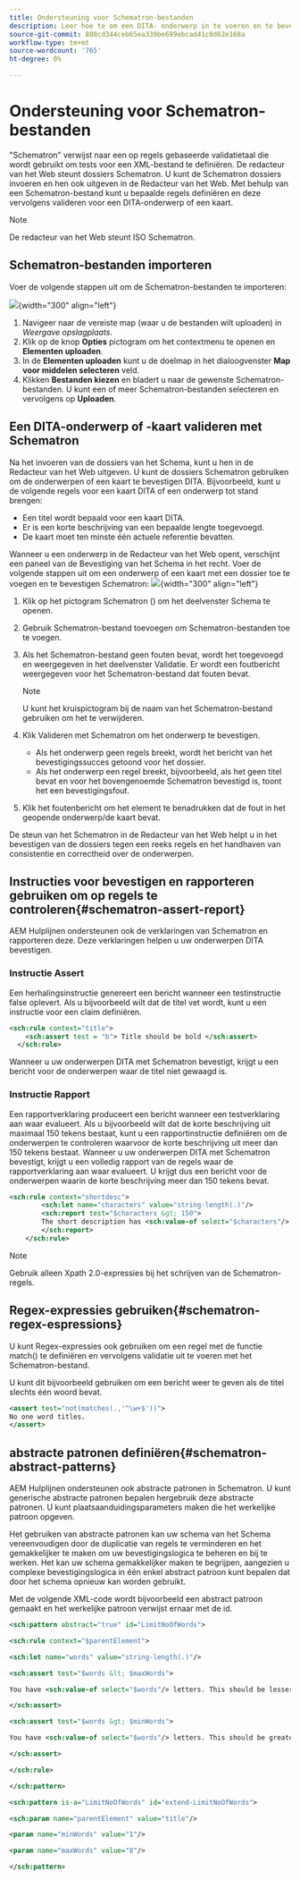 ```yaml
---
title: Ondersteuning voor Schematron-bestanden
description: Leer hoe te om een DITA- onderwerp in te voeren en te bevestigen, de verklaringen van het gebruiksRapporten om regels te controleren, regex uitdrukkingen te gebruiken, en abstracte patronen in de dossiers van Schematron van AEM Gidsen te bepalen.
source-git-commit: 880cd344ceb65ea339be699ebcad41c0d62e168a
workflow-type: tm+mt
source-wordcount: '765'
ht-degree: 0%

---
```


# Ondersteuning voor Schematron-bestanden

&quot;Schematron&quot; verwijst naar een op regels gebaseerde validatietaal die wordt gebruikt om tests voor een XML-bestand te definiëren. De redacteur van het Web steunt dossiers Schematron. U kunt de Schematron dossiers invoeren en hen ook uitgeven in de Redacteur van het Web. Met behulp van een Schematron-bestand kunt u bepaalde regels definiëren en deze vervolgens valideren voor een DITA-onderwerp of een kaart.

>[!NOTE]
>
> De redacteur van het Web steunt ISO Schematron.


## Schematron-bestanden importeren

Voer de volgende stappen uit om de Schematron-bestanden te importeren:

![](images/scematron-panel-add.png){width="300" align="left"}

1. Navigeer naar de vereiste map (waar u de bestanden wilt uploaden) in *Weergave opslagplaats*.
1. Klik op de knop **Opties** pictogram om het contextmenu te openen en **Elementen uploaden**.
1. In de **Elementen uploaden** kunt u de doelmap in het dialoogvenster **Map voor middelen selecteren** veld.
1. Klikken **Bestanden kiezen** en bladert u naar de gewenste Schematron-bestanden. U kunt een of meer Schematron-bestanden selecteren en vervolgens op **Uploaden**.

## Een DITA-onderwerp of -kaart valideren met Schematron

Na het invoeren van de dossiers van het Schema, kunt u hen in de Redacteur van het Web uitgeven. U kunt de dossiers Schematron gebruiken om de onderwerpen of een kaart te bevestigen DITA. Bijvoorbeeld, kunt u de volgende regels voor een kaart DITA of een onderwerp tot stand brengen:

* Een titel wordt bepaald voor een kaart DITA.
* Er is een korte beschrijving van een bepaalde lengte toegevoegd.
* De kaart moet ten minste één actuele referentie bevatten.

Wanneer u een onderwerp in de Redacteur van het Web opent, verschijnt een paneel van de Bevestiging van het Schema in het recht. Voer de volgende stappen uit om een onderwerp of een kaart met een dossier toe te voegen en te bevestigen Schematron:
![](images/schematron-validate.png){width="300" align="left"}

1. Klik op het pictogram Schematron () om het deelvenster Schema te openen.
1. Gebruik Schematron-bestand toevoegen om Schematron-bestanden toe te voegen.
1. Als het Schematron-bestand geen fouten bevat, wordt het toegevoegd en weergegeven in het deelvenster Validatie. Er wordt een foutbericht weergegeven voor het Schematron-bestand dat fouten bevat.
   >[!NOTE]
   >
   >U kunt het kruispictogram bij de naam van het Schematron-bestand gebruiken om het te verwijderen.
1. Klik Valideren met Schematron om het onderwerp te bevestigen.

   * Als het onderwerp geen regels breekt, wordt het bericht van het bevestigingssucces getoond voor het dossier.
   * Als het onderwerp een regel breekt, bijvoorbeeld, als het geen titel bevat en voor het bovengenoemde Schematron bevestigd is, toont het een bevestigingsfout.

1. Klik het foutenbericht om het element te benadrukken dat de fout in het geopende onderwerp/de kaart bevat.

De steun van het Schematron in de Redacteur van het Web helpt u in het bevestigen van de dossiers tegen een reeks regels en het handhaven van consistentie en correctheid over de onderwerpen.

## Instructies voor bevestigen en rapporteren gebruiken om op regels te controleren{#schematron-assert-report}

AEM Hulplijnen ondersteunen ook de verklaringen van Schematron en rapporteren deze. Deze verklaringen helpen u uw onderwerpen DITA bevestigen.

### Instructie Assert

Een herhalingsinstructie genereert een bericht wanneer een testinstructie false oplevert. Als u bijvoorbeeld wilt dat de titel vet wordt, kunt u een instructie voor een claim definiëren.

```XML
<sch:rule context="title"> 
    <sch:assert test = "b"> Title should be bold </sch:assert>
  </sch:rule>
```

Wanneer u uw onderwerpen DITA met Schematron bevestigt, krijgt u een bericht voor de onderwerpen waar de titel niet gewaagd is.

### Instructie Rapport

Een rapportverklaring produceert een bericht wanneer een testverklaring aan waar evalueert. Als u bijvoorbeeld wilt dat de korte beschrijving uit maximaal 150 tekens bestaat, kunt u een rapportinstructie definiëren om de onderwerpen te controleren waarvoor de korte beschrijving uit meer dan 150 tekens bestaat.
Wanneer u uw onderwerpen DITA met Schematron bevestigt, krijgt u een volledig rapport van de regels waar de rapportverklaring aan waar evalueert. U krijgt dus een bericht voor de onderwerpen waarin de korte beschrijving meer dan 150 tekens bevat.


```XML
<sch:rule context="shortdesc"> 
        <sch:let name="characters" value="string-length(.)"/> 
        <sch:report test="$characters &gt; 150">  
        The short description has <sch:value-of select="$characters"/> characters. It should contain more than 150 characters.      
        </sch:report>   
    </sch:rule> 
```

>[!NOTE]
>
> Gebruik alleen Xpath 2.0-expressies bij het schrijven van de Schematron-regels.

## Regex-expressies gebruiken{#schematron-regex-espressions}

U kunt Regex-expressies ook gebruiken om een regel met de functie match() te definiëren en vervolgens validatie uit te voeren met het Schematron-bestand.

U kunt dit bijvoorbeeld gebruiken om een bericht weer te geven als de titel slechts één woord bevat.

```XML
<assert test="not(matches(.,'^\w+$'))"> 
No one word titles.
</assert>  
```


## abstracte patronen definiëren{#schematron-abstract-patterns}

AEM Hulplijnen ondersteunen ook abstracte patronen in Schematron. U kunt generische abstracte patronen bepalen hergebruik deze abstracte patronen.  U kunt plaatsaanduidingsparameters maken die het werkelijke patroon opgeven.


Het gebruiken van abstracte patronen kan uw schema van het Schema vereenvoudigen door de duplicatie van regels te verminderen en het gemakkelijker te maken om uw bevestigingslogica te beheren en bij te werken. Het kan uw schema gemakkelijker maken te begrijpen, aangezien u complexe bevestigingslogica in één enkel abstract patroon kunt bepalen dat door het schema opnieuw kan worden gebruikt.


Met de volgende XML-code wordt bijvoorbeeld een abstract patroon gemaakt en het werkelijke patroon verwijst ernaar met de id.

```XML
<sch:pattern abstract="true" id="LimitNoOfWords"> 

<sch:rule context="$parentElement"> 

<sch:let name="words" value="string-length(.)"/> 

<sch:assert test="$words &lt; $maxWords"> 

You have <sch:value-of select="$words"/> letters. This should be lesser than <sch:value-of select="$maxWords"/>. 

</sch:assert>  

<sch:assert test="$words &gt; $minWords"> 

You have <sch:value-of select="$words"/> letters. This should be greater than <sch:value-of select="$minWords"/>. 

</sch:assert>  

</sch:rule> 

</sch:pattern> 

<sch:pattern is-a="LimitNoOfWords" id="extend-LimitNoOfWords"> 

<sch:param name="parentElement" value="title"/> 

<param name="minWords" value="1"/> 

<param name="maxWords" value="8"/> 

</sch:pattern> 
```
